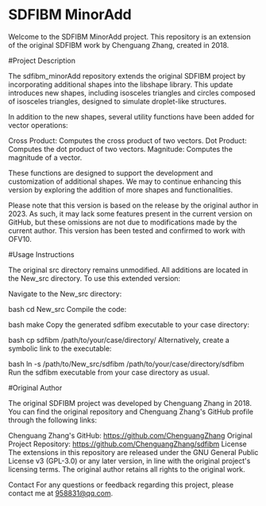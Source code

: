 # SDFIBM MinorAdd

Welcome to the SDFIBM MinorAdd project. This repository is an extension of the original SDFIBM work by Chenguang Zhang, created in 2018.

#Project Description

The sdfibm_minorAdd repository extends the original SDFIBM project by incorporating additional shapes into the libshape library. This update introduces new shapes, including isosceles triangles and circles composed of isosceles triangles, designed to simulate droplet-like structures.

In addition to the new shapes, several utility functions have been added for vector operations:

Cross Product: Computes the cross product of two vectors.
Dot Product: Computes the dot product of two vectors.
Magnitude: Computes the magnitude of a vector.

These functions are designed to support the development and customization of additional shapes. We may to continue enhancing this version by exploring the addition of more shapes and functionalities. 

Please note that this version is based on the release by the original author in 2023. As such, it may lack some features present in the current version on GitHub, but these omissions are not due to modifications made by the current author. This version has been tested and confirmed to work with OFV10.

#Usage Instructions

The original src directory remains unmodified. All additions are located in the New_src directory. To use this extended version:

Navigate to the New_src directory:

bash
cd New_src
Compile the code:

bash
make
Copy the generated sdfibm executable to your case directory:

bash
cp sdfibm /path/to/your/case/directory/
Alternatively, create a symbolic link to the executable:

bash
ln -s /path/to/New_src/sdfibm /path/to/your/case/directory/sdfibm
Run the sdfibm executable from your case directory as usual.

#Original Author

The original SDFIBM project was developed by Chenguang Zhang in 2018. You can find the original repository and Chenguang Zhang's GitHub profile through the following links:

Chenguang Zhang's GitHub: https://github.com/ChenguangZhang
Original Project Repository: https://github.com/ChenguangZhang/sdfibm
License
The extensions in this repository are released under the GNU General Public License v3 (GPL-3.0) or any later version, in line with the original project's licensing terms. The original author retains all rights to the original work.

Contact
For any questions or feedback regarding this project, please contact me at 958831@qq.com.
